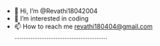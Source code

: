 - 👋 Hi, I’m @Revathi18042004
- 👀 I’m interested in coding
- 📫 How to reach me revathi180404@gmail.com
....................................................

